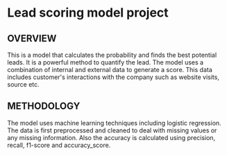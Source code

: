 # Lead scoring model project
## OVERVIEW
This is a model that calculates the probability and finds the best potential leads. It is a powerful method to quantify the lead. The model uses a combination of internal and external data to generate a score. This data includes customer's  interactions with the company such as website visits, source etc.


## METHODOLOGY
The model uses machine learning techniques including logistic regression. The data is first preprocessed and cleaned to deal with missing values or any missing information. Also the accuracy is calculated using precision, recall, f1-score and accuracy_score.
